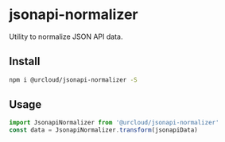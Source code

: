 # jsonapi-normalizer

Utility to normalize JSON API data.

## Install

```bash
npm i @urcloud/jsonapi-normalizer -S
```

## Usage

```js
import JsonapiNormalizer from '@urcloud/jsonapi-normalizer'
const data = JsonapiNormalizer.transform(jsonapiData)
```

